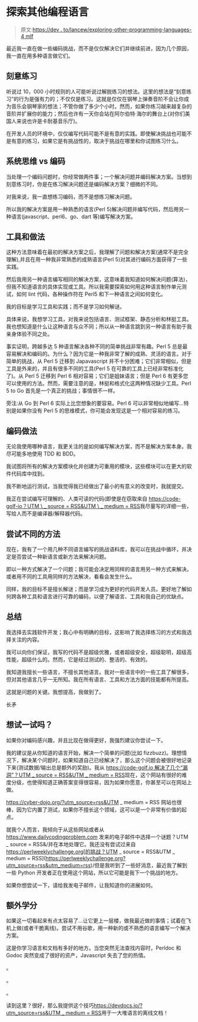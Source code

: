 # 探索其他编程语言

> 原文:[https://dev . to/lancew/exploring-other-programming-languages-4 mlf](https://dev.to/lancew/exploring-other-programming-languages-4mlf)

最近我一直在做一些编码挑战，而不是仅仅解决它们并继续前进，因为几个原因，我一直在用多种语言做它们。

## [](#deliberate-practice)刻意练习

听说过 10，000 小时规则的人可能听说过解脱练习的想法。这里的想法是“刻意练习”的行为是强有力的；不仅仅是练习。这就是仅仅在钢琴上弹奏音阶不会让你成为音乐会钢琴家的想法；不管你做了多少个小时。然而，如果你练习越来越复杂的音阶并扩展你的能力；然后也许有一天你会站在阿尔伯特·海尔的舞台上(对你们美国人来说也许是卡耐基音乐厅)。

在开发人员的环境中，仅仅编写代码可能不是有意的实践。即使解决挑战也可能不是有意的练习，如果它是有挑战性的，取决于挑战在哪里和你试图练习什么。

## [](#systems-thinking-versus-coding)系统思维 vs 编码

当处理一个编码问题时，你经常做两件事；一个解决问题并编码解决方案。当想到刻意练习时，你是在练习解决问题还是编码解决方案？细微的不同。

对我来说，我一直想练习编码，而不是想练习解决问题。

所以我的解决方案是用一种熟悉的语言(Perl 5)解决问题并编写代码，然后用另一种语言(javascript、perl6、go、dart 等)编写解决方案。

## [](#tools-and-practices)工具和做法

这种方法意味着在最初的解决方案之后，我理解了问题和解决方案(通常不是完全理解),并且在用一种我非常熟悉的成熟语言(Perl 5)对其进行编码方面获得了一些实践。

然后我用另一种语言编写相同的解决方案，这意味着我知道如何解决问题(算法)，但我不知道语言的具体实现或工具。所以我需要探索如何用这种语言制作单元测试，如何 lint 代码，各种操作符在 Perl5 和下一种语言之间如何变化。

我的目标是学习工具和实践；而不是学习如何解谜。

具体来说，我想学习工具，对我来说包括语言、测试框架、静态分析和林挺工具。我也想知道是什么让这种语言与众不同；所以从一种语言跳到另一种语言有助于我亲身体验不同之处。

事实证明，跨越多达 5 种语言解决各种不同的简单挑战非常有趣。Perl 5 总是最容易解决和编码的。为什么？因为它是一种我非常了解的成熟、灵活的语言。对于简单的挑战，从 Perl 5 迁移到 Japavascript 并不十分困难；它们非常相似，但是工具是外来的，并且有很多不同的工具(Perl 5 在可靠的工具上已经非常标准化了)。从 Perl 5 迁移到 Perl 6 相对容易；它们是姐妹语言；但是 Perl 6 有更多您可以使用的方法。然而，需要注意的是，林挺和格式化这两种情况缺少工具。Perl 5 to Go 首先是一个真正的挑战；事情很不一样。

旁注:从 Go 到 Perl 6 实际上比您想象的要容易。Perl 6 可以非常相似地编写…特别是如果你没有 Perl 5 的思维模式，你可能会发现这是一个相对容易的练习。

## [](#coding-practices)编码做法

无论我使用哪种语言，我更关注的是如何编写解决方案，而不是解决方案本身。我尽可能多地使用 TDD 和 BDD。

我试图将所有的解决方案模块化并创建为可重用的模块，这些模块可以在更大的软件代码库中找到。

我不断地运行测试，当我觉得我已经做出了最小的有意义的改变时，我就提交。

我正在尝试编写可理解的、人类可读的代码(即使是在窃取来自 [https://code-golf-io？UTM \ _ source = RSS&UTM \ _ medium = RSS](https://code-golf-io?utm%5C_source=rss&utm%5C_medium=rss)我尽量写的详细一些，写给人而不是编译器/解释器代码。

## [](#trying-different-approaches)尝试不同的方法

现在，我有了一个用几种不同语言编写的挑战语料库，我可以在挑战中循环，并决定是否尝试一种新语言或新方法来解决问题。

即以一种方式解决了一个问题；我可能会决定用同样的语言用另一种方式来解决。或者用不同的工具用同样的方法解决，看看会发生什么。

同样，我的目标不是擅长解谜；而是学习成为更好的代码开发人员。更好地了解如何跨各种工具和语言进行可靠的编码，以便了解语言、工具和我自己的优缺点。

## [](#summary)总结

我选择去实践软件开发；我心中有明确的目标，这影响了我选择练习的方式和我选择关注的内容。

我可以向你们保证，我写的代码不是超级优雅，或者超级安全，超级聪明，超级高性能，超级什么的。然而，它是经过测试的、整洁的、有效的。

我知道我擅长一些语言，不擅长其他语言。我对一些语言中的一些工具了解很多，但对其他语言几乎一无所知。我在所有语言、工具和方法方面的技能都有所提高。

这就是问题的关键。我想提高，我做到了。

长矛

## [](#want-to-give-it-a-go)想试一试吗？

如果你对编码感兴趣，并且比现在做得更好，我强烈建议你尝试一下。

我的建议是从你知道的语言开始，解决一个简单的问题(比如 fizzbuzz)。理想情况下，解决某个问题时，如果知道自己已经解决了，那么这个问题会被很好地记录下来(测试数据/输出总是额外的奖励)。我从 [https://code-golf.io 解决了几个“漏洞”？UTM _ source = RSS&UTM _ medium = RSS](https://code-golf.io?utm_source=rss&utm_medium=rss)现在，这个网站有很好的难度分级，也使得知道正确答案变得很容易，因为如果你愿意，你甚至可以在网站上做。

https://cyber-dojo.org/?utm_source=rss&UTM _ medium = RSS 网站也很棒，因为它内置了测试，如果你不擅长这个领域，这可以是一个非常有价值的起点。

就我个人而言，我倾向于从这些网站或者从 https://www.dailycodingproblem.com 发来的电子邮件中选择一个谜题？UTM _ source = RSS&/并在本地处理它。我还没有尝试过来自 https://perlweeklychallenge.org[的挑战？UTM _ source = RSS&UTM _ medium = RSS](https://perlweeklychallenge.org?utm_source=rss&utm_medium=rss)/但是我听到了一些好消息，最近我了解到一些 Python 开发者正在使用这个网站，所以它可能是我下一个挑战的地方。

如果你想尝试一下，请给我发电子邮件，让我知道你的进展如何。

## [](#extra-credit)额外学分

如果这一切看起来有点太容易了…让它更上一层楼，做我最近做的事情；试着在飞机上做(或者干脆离线)。尝试不用谷歌，用一种新的或不熟悉的语言编写一个解决方案。

这是你学习语言和文档有多好的地方。当您突然无法查找内容时，Perldoc 和 Godoc 突然变成了很好的资产，Javascript 失去了您的热情。

。

。

。

读到这里？很好，那么我提供这个技巧[https://devdocs.io/?utm_source=rss&UTM _ medium = RSS](https://devdocs.io/?utm_source=rss&utm_medium=rss)用于一大堆语言的离线文档！